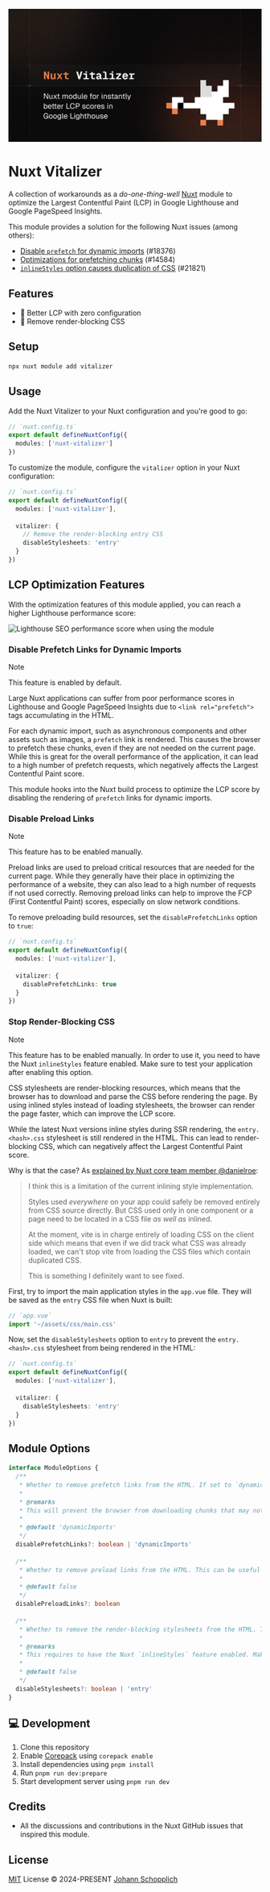 ![Nuxt Vitalizer module](./.github/og.jpg)

# Nuxt Vitalizer

A collection of workarounds as a _do-one-thing-well_ [Nuxt](https://nuxt.com) module to optimize the Largest Contentful Paint (LCP) in Google Lighthouse and Google PageSpeed Insights.

This module provides a solution for the following Nuxt issues (among others):

- [Disable `prefetch` for dynamic imports](https://github.com/nuxt/nuxt/issues/18376) (#18376)
- [Optimizations for prefetching chunks](https://github.com/nuxt/nuxt/issues/14584) (#14584)
- [`inlineStyles` option causes duplication of CSS](https://github.com/nuxt/nuxt/issues/21821) (#21821)

## Features

- 🚀 Better LCP with zero configuration
- 🫸 Remove render-blocking CSS

## Setup

```bash
npx nuxt module add vitalizer
```

## Usage

Add the Nuxt Vitalizer to your Nuxt configuration and you're good to go:

```ts
// `nuxt.config.ts`
export default defineNuxtConfig({
  modules: ['nuxt-vitalizer']
})
```

To customize the module, configure the `vitalizer` option in your Nuxt configuration:

```ts
// `nuxt.config.ts`
export default defineNuxtConfig({
  modules: ['nuxt-vitalizer'],

  vitalizer: {
    // Remove the render-blocking entry CSS
    disableStylesheets: 'entry'
  }
})
```

## LCP Optimization Features

With the optimization features of this module applied, you can reach a higher Lighthouse performance score:

![Lighthouse SEO performance score when using the module](./.github/lighthouse-seo-performance.png)

### Disable Prefetch Links for Dynamic Imports

> [!NOTE]
> This feature is enabled by default.

Large Nuxt applications can suffer from poor performance scores in Lighthouse and Google PageSpeed Insights due to `<link rel="prefetch">` tags accumulating in the HTML.

For each dynamic import, such as asynchronous components and other assets such as images, a `prefetch` link is rendered. This causes the browser to prefetch these chunks, even if they are not needed on the current page. While this is great for the overall performance of the application, it can lead to a high number of prefetch requests, which negatively affects the Largest Contentful Paint score.

This module hooks into the Nuxt build process to optimize the LCP score by disabling the rendering of `prefetch` links for dynamic imports.

### Disable Preload Links

> [!NOTE]
> This feature has to be enabled manually.

Preload links are used to preload critical resources that are needed for the current page. While they generally have their place in optimizing the performance of a website, they can also lead to a high number of requests if not used correctly. Removing preload links can help to improve the FCP (First Contentful Paint) scores, especially on slow network conditions.

To remove preloading build resources, set the `disablePrefetchLinks` option to `true`:

```ts
// `nuxt.config.ts`
export default defineNuxtConfig({
  modules: ['nuxt-vitalizer'],

  vitalizer: {
    disablePrefetchLinks: true
  }
})
```

### Stop Render-Blocking CSS

> [!NOTE]
> This feature has to be enabled manually. In order to use it, you need to have the Nuxt `inlineStyles` feature enabled. Make sure to test your application after enabling this option.

CSS stylesheets are render-blocking resources, which means that the browser has to download and parse the CSS before rendering the page. By using inlined styles instead of loading stylesheets, the browser can render the page faster, which can improve the LCP score.

While the latest Nuxt versions inline styles during SSR rendering, the `entry.<hash>.css` stylesheet is still rendered in the HTML. This can lead to render-blocking CSS, which can negatively affect the Largest Contentful Paint score.

Why is that the case? As [explained by Nuxt core team member @danielroe](https://github.com/nuxt/nuxt/issues/21821#issuecomment-1701613422):

> I think this is a limitation of the current inlining style implementation.
>
> Styles used _everywhere_ on your app could safely be removed entirely from CSS source directly. But CSS used only in one component or a page need to be located in a CSS file _as well as_ inlined.
>
> At the moment, vite is in charge entirely of loading CSS on the client side which means that even if we did track what CSS was already loaded, we can't stop vite from loading the CSS files which contain duplicated CSS.
>
> This is something I definitely want to see fixed.

First, try to import the main application styles in the `app.vue` file. They will be saved as the `entry` CSS file when Nuxt is built:

```ts
// `app.vue`
import '~/assets/css/main.css'
```

Now, set the `disableStylesheets` option to `entry` to prevent the `entry.<hash>.css` stylesheet from being rendered in the HTML:

```ts
// `nuxt.config.ts`
export default defineNuxtConfig({
  modules: ['nuxt-vitalizer'],

  vitalizer: {
    disableStylesheets: 'entry'
  }
})
```

## Module Options

```ts
interface ModuleOptions {
  /**
   * Whether to remove prefetch links from the HTML. If set to `dynamicImports`, only dynamic imports will be removed. To disable all prefetching, such as images, set to `true`.
   *
   * @remarks
   * This will prevent the browser from downloading chunks that may not be needed yet. This can be useful for improving the LCP (Largest Contentful Paint) score.
   *
   * @default 'dynamicImports'
   */
  disablePrefetchLinks?: boolean | 'dynamicImports'

  /**
   * Whether to remove preload links from the HTML. This can be useful for improving the FCP (First Contentful Paint) score, especially when emulating slow network conditions.
   *
   * @default false
   */
  disablePreloadLinks?: boolean

  /**
   * Whether to remove the render-blocking stylesheets from the HTML. This only makes sense if styles are inlined during SSR rendering. To only prevent the `entry.<hash>.css` stylesheet from being rendered, set to `entry`. If set to `true`, all stylesheet links will not be rendered.
   *
   * @remarks
   * This requires to have the Nuxt `inlineStyles` feature enabled. Make sure to test your application after enabling this option.
   *
   * @default false
   */
  disableStylesheets?: boolean | 'entry'
}
```

## 💻 Development

1. Clone this repository
2. Enable [Corepack](https://github.com/nodejs/corepack) using `corepack enable`
3. Install dependencies using `pnpm install`
4. Run `pnpm run dev:prepare`
5. Start development server using `pnpm run dev`

## Credits

- All the discussions and contributions in the Nuxt GitHub issues that inspired this module.

## License

[MIT](./LICENSE) License © 2024-PRESENT [Johann Schopplich](https://github.com/johannschopplich)

